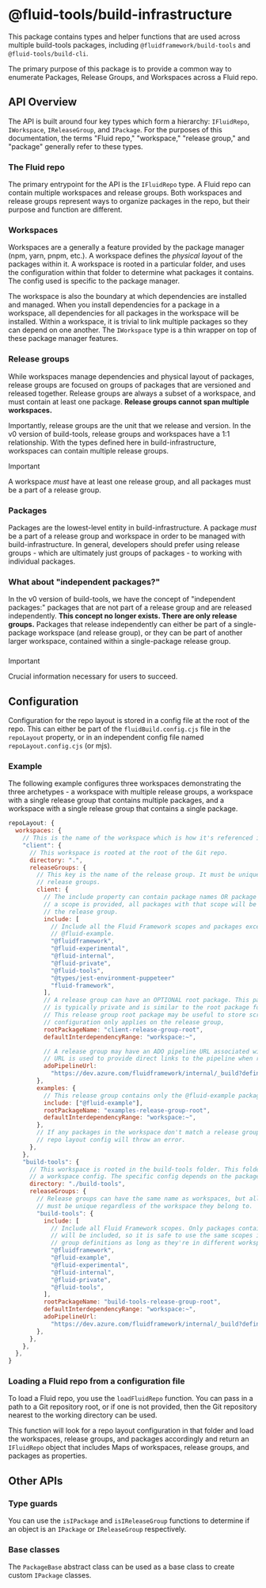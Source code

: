 # @fluid-tools/build-infrastructure

This package contains types and helper functions that are used across multiple build-tools packages, including
`@fluidframework/build-tools` and `@fluid-tools/build-cli`.

The primary purpose of this package is to provide a common way to enumerate Packages, Release Groups, and Workspaces
across a Fluid repo.

## API Overview

The API is built around four key types which form a hierarchy: `IFluidRepo`, `IWorkspace`, `IReleaseGroup`, and
`IPackage`. For the purposes of this documentation, the terms "Fluid repo," "workspace," "release group," and "package"
generally refer to these types.

### The Fluid repo

The primary entrypoint for the API is the `IFluidRepo` type. A Fluid repo can contain multiple workspaces and release
groups. Both workspaces and release groups represent ways to organize packages in the repo, but their purpose and
function are different.

### Workspaces

Workspaces are a generally a feature provided by the package manager (npm, yarn, pnpm, etc.). A workspace defines the
_physical layout_ of the packages within it. A workspace is rooted in a particular folder, and uses the configuration
within that folder to determine what packages it contains. The config used is specific to the package manager.

The workspace is also the boundary at which dependencies are installed and managed. When you install dependencies for a
package in a workspace, all dependencies for all packages in the workspace will be installed. Within a workspace, it is
trivial to link multiple packages so they can depend on one another. The `IWorkspace` type is a thin wrapper on top of
these package manager features.

### Release groups

While workspaces manage dependencies and physical layout of packages, release groups are focused on groups of packages
that are versioned and released together. Release groups are always a subset of a workspace, and must contain at least
one package. **Release groups cannot span multiple workspaces.**

Importantly, release groups are the unit that we release and version. In the v0 version of build-tools, release groups
and workspaces have a 1:1 relationship. With the types defined here in build-infrastructure, workspaces can contain
multiple release groups.

> [!IMPORTANT]  
> A workspace _must_ have at least one release group, and all packages must be a part of a release group.

### Packages

Packages are the lowest-level entity in build-infrastructure. A package _must_ be a part of a release group and
workspace in order to be managed with build-infrastructure. In general, developers should prefer using release groups -
which are ultimately just groups of packages - to working with individual packages.

### What about "independent packages?"

In the v0 version of build-tools, we have the concept of "independent packages:" packages that are not part of a release
group and are released independently. **This concept no longer exists. There are only release groups.** Packages that
release independently can either be part of a single-package workspace (and release group), or they can be part of
another larger workspace, contained within a single-package release group.

###

> [!IMPORTANT]  
> Crucial information necessary for users to succeed.

## Configuration

Configuration for the repo layout is stored in a config file at the root of the repo. This can either be part of the
`fluidBuild.config.cjs` file in the `repoLayout` property, or in an independent config file named
`repoLayout.config.cjs` (or mjs).

### Example

The following example configures three workspaces demonstrating the three archetypes - a workspace with multiple release
groups, a workspace with a single release group that contains multiple packages, and a workspace with a single release
group that contains a single package.

```js
repoLayout: {
  workspaces: {
    // This is the name of the workspace which is how it's referenced in the API.
    "client": {
      // This workspace is rooted at the root of the Git repo.
      directory: ".",
      releaseGroups: {
        // This key is the name of the release group. It must be unique across all
        // release groups.
        client: {
          // The include property can contain package names OR package scopes. If 
          // a scope is provided, all packages with that scope will be a part of
          // the release group.
          include: [
            // Include all the Fluid Framework scopes and packages except for
            // @fluid-example.
            "@fluidframework",
            "@fluid-experimental",
            "@fluid-internal",
            "@fluid-private",
            "@fluid-tools",
            "@types/jest-environment-puppeteer"
            "fluid-framework",
          ],
          // A release group can have an OPTIONAL root package. This package
          // is typically private and is similar to the root package for a workspace.
          // This release group root package may be useful to store scripts or other
          // configuration only applies on the release group, 
          rootPackageName: "client-release-group-root",
          defaultInterdependencyRange: "workspace:~",

          // A release group may have an ADO pipeline URL associated with it. This
          // URL is used to provide direct links to the pipeline when running releases.
          adoPipelineUrl:
            "https://dev.azure.com/fluidframework/internal/_build?definitionId=12",
        },
        examples: {
          // This release group contains only the @fluid-example packages.
          include: ["@fluid-example"],
          rootPackageName: "examples-release-group-root",
          defaultInterdependencyRange: "workspace:~",
        },
        // If any packages in the workspace don't match a release group, loading the
        // repo layout config will throw an error.
      },
    },
    "build-tools": {
      // This workspace is rooted in the build-tools folder. This folder must contain
      // a workspace config. The specific config depends on the package manager being used.
      directory: "./build-tools",
      releaseGroups: {
        // Release groups can have the same name as workspaces, but all release group names
        // must be unique regardless of the workspace they belong to.
        "build-tools": {
          include: [
            // Include all Fluid Framework scopes. Only packages contained in the workspace
            // will be included, so it is safe to use the same scopes in multiple release
            // group definitions as long as they're in different workspaces.
            "@fluidframework",
            "@fluid-example",
            "@fluid-experimental",
            "@fluid-internal",
            "@fluid-private",
            "@fluid-tools",
          ],
          rootPackageName: "build-tools-release-group-root",
          defaultInterdependencyRange: "workspace:~",
          adoPipelineUrl:
            "https://dev.azure.com/fluidframework/internal/_build?definitionId=14",
        },
      },
    },
  },
}
```

### Loading a Fluid repo from a configuration file

To load a Fluid repo, you use the `loadFluidRepo` function. You can pass in a path to a Git repository root, or if one
is not provided, then the Git repository nearest to the working directory can be used.

This function will look for a repo layout configuration in that folder and load the workspaces, release groups, and
packages accordingly and return an `IFluidRepo` object that includes Maps of workspaces, release groups, and packages as
properties.

## Other APIs

### Type guards

You can use the `isIPackage` and `isIReleaseGroup` functions to determine if an object is an `IPackage` or
`IReleaseGroup` respectively.

### Base classes

The `PackageBase` abstract class can be used as a base class to create custom `IPackage` classes.
